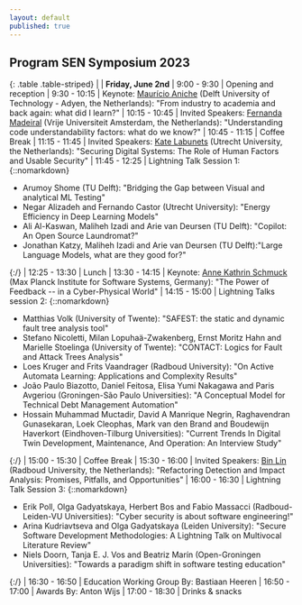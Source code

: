 ```yaml
---
layout: default
published: true
---
```


## Program SEN Symposium 2023

{: .table .table-striped}
|        | <b>Friday, June 2nd</b>
|  9:00 - 9:30 | Opening and reception
|  9:30 - 10:15 | Keynote: [Maurício Aniche](https://www.mauricioaniche.com/) (Delft University of Technology - Adyen, the Netherlands): "From industry to academia and back again: what did I learn?"
|  10:15 - 10:45 | Invited Speakers: [Fernanda Madeiral](https://fermadeiral.github.io/) (Vrije Universiteit Amsterdam, the Netherlands): "Understanding code understandability factors: what do we know?"
|  10:45 - 11:15 | Coffee Break
|  11:15 - 11:45 | Invited Speakers: [Kate Labunets](https://www.uu.nl/staff/KLabunets) (Utrecht University, the Netherlands): "Securing Digital Systems: The Role of Human Factors and Usable Security"
|  11:45 - 12:25 | Lightning Talk Session 1: {::nomarkdown}<ul><li>Arumoy Shome (TU Delft): "Bridging the Gap between Visual and analytical ML Testing"</li><li>Negar Alizadeh and Fernando Castor (Utrecht University): "Energy Efficiency in Deep Learning Models"</li><li>Ali Al-Kaswan, Maliheh Izadi and Arie van Deursen (TU Delft): "Copilot: An Open Source Laundromat?"</li><li>Jonathan Katzy, Maliheh Izadi and Arie van Deursen (TU Delft):"Large Language Models, what are they good for?"</li></ul>{:/}
|  12:25 - 13:30 | Lunch
|  13:30 - 14:15 | Keynote: [Anne Kathrin Schmuck](https://wp.mpi-sws.org/akschmuck/) (Max Planck Institute for Software Systems, Germany): "The Power of Feedback -- in a Cyber-Physical World"
|  14:15 - 15:00 | Lightning Talks session 2: {::nomarkdown}<ul><li>Matthias Volk (University of Twente): "SAFEST: the static and dynamic fault tree analysis tool"</li><li>Stefano Nicoletti, Milan Lopuhaä-Zwakenberg, Ernst Moritz Hahn and Marielle Stoelinga (University of Twente): "CONTACT: Logics for Fault and Attack Trees Analysis"</li><li>Loes Kruger and Frits Vaandrager (Radboud University): "On Active Automata Learning: Applications and Complexity Results"</li><li>João Paulo Biazotto, Daniel Feitosa, Elisa Yumi Nakagawa and Paris Avgeriou (Groningen-São Paulo Universities): "A Conceptual Model for Technical Debt Management Automation"</li><li>Hossain Muhammad Muctadir, David A Manrique Negrin, Raghavendran Gunasekaran, Loek Cleophas, Mark van den Brand and Boudewijn Haverkort (Eindhoven-Tilburg Universities): "Current Trends In Digital Twin Development, Maintenance, And Operation: An Interview Study"</li></ul>{:/}
|  15:00 - 15:30 | Coffee Break
|  15:30 - 16:00 | Invited Speakers: [Bin Lin](https://binlin.info/index.html) (Radboud University, the Netherlands): "Refactoring Detection and Impact Analysis: Promises, Pitfalls, and Opportunities"
|  16:00 - 16:30 | Lightning Talk Session 3: {::nomarkdown}<ul><li>Erik Poll, Olga Gadyatskaya, Herbert Bos and Fabio Massacci (Radboud-Leiden-VU Universities): "Cyber security is about software engineering!"</li><li>Arina Kudriavtseva and Olga Gadyatskaya (Leiden University): "Secure Software Development Methodologies: A Lightning Talk on Multivocal Literature Review"</li><li>Niels Doorn, Tanja E. J. Vos and Beatriz Marín (Open-Groningen Universities): "Towards a paradigm shift in software testing education"</li></ul>{:/}
|  16:30 - 16:50 | Education Working Group By: Bastiaan Heeren
|  16:50 - 17:00 | Awards By: Anton Wijs
|  17:00 - 18:30 | Drinks & snacks

<!--

## Program SEN Symposium 2022


{: .table .table-striped}
|        | <b>Friday, May 13th</b>
|  9:00 | Doors open / coffee
|  10:00 | Admission and welcome
|  10:10 | Keynote: [Prof Gregorio Robles](https://gsyc.urjc.es/~grex/) (Universidad Rey Juan Carlos, Madrid - Spain): "Where has all the mining gone? A retrospective look at what Mining Software Repositories was going to bring to Software Engineering"
|  11:00 | Break
|  11:30 | Lightning Talks session 1: {::nomarkdown}<ul><li>Tien Tulili (University of Groningen): "Burnout in Software Engineering – A systematic Literature Review"</li></ul>{:/}
|  11:40 | Invited Talk: [Ayushi Rastogi](https://ayushirastogi.github.io/) (University of Groningen, the Netherlands) and [Mirela Riveni](https://www.rug.nl/staff/m.riveni/) (University of Groningen, the Netherlands): "Digital Humanism: Views from Software Engineering and Social Computing"
|  12:20 | Eelco Visser Memorial
|  12:30 | Lunch
|  13:30 | Lightning Talks session 2: {::nomarkdown}<ul><li>Zaki Pauzi (University of Groningen): "Coverage of Concepts between Software Artifacts"</li><li>Ekaterina Koshchenko, Egor Klimov and Vladimir Kovalenko (JetBrains Research): "Multimodal Recommendation of Messenger Channels"</li><li>Rik Arends (Makepad): "Makepad - A new UI stack for web and native using Rust"</li></ul>{:/}
|  13:50 | Invited Talk: [Georgiana Caltais](https://www.georgianacaltais.com/) (University of Twente, the Netherlands): "Causal Reasoning for Concurrency"
|  14:30 | Lightning Talks session 3: {::nomarkdown}<ul><li>Mohamed Soliman (University of Groningen): "Architectural design decisions that incur technical debt — An industrial case study"</li><li>Cezar Sas (University of Groningen): "A Large Scale Taxonomy for Software Application Domain Classification"</li><li>Hossain Muhammad Muctadir (Eindhoven University of Technology): "Tool support for collaborative thematic analysis of qualitative data"</li><li>Bram Kohlen (University of Twente ): "Verified Probabilistic Verification"</li></ul>{:/}
|  15:00 | Break
|  15:30 | {::nomarkdown}<ul><li><b>Panel session 1 - Best practices of writing project proposals on Software Engineering:</b></li>- Marieke Huisman (University of Twente)<br/>- Ilias Gerostathopoulos (Vrije Universiteit Amsterdam)<br/>- Jurgen Vinju (Centrum Wiskunde & Informatica, TU Eindhoven)<br/>- <em>Moderator:</em> Fabiano Dalpiaz (Utrecht University)<br/></ul>{:/}
|  16:15 | {::nomarkdown}<ul><li><b>Panel session 2 - Best practices of teaching Software Engineering in the Netherlands:</b></li>- Felienne Hermans (Leiden University)<br/>- Bastiaan Heeren (Open Universiteit Nederland)<br/>- Vadim Zaytsev (Twente University)<br/>- <em>Moderator:</em> Andrea Capiluppi (University of Groningen)<br/></ul>{:/}
| 17:00 | Awards
| 17:15 | Open Board Meeting / Drinks
| 18:45 | End





#### List of accepted lightning talks

* Petra Heck and Luís Cruz. Software Engineering for Machine Learning Applications
* Roberto Verdecchia. Architectural Technical Debt: Taming the Beast
* Enrique Larios Vargas and Luís Cruz. Software Engineering and Mental Health
* Eleni Constantinou. Software ecosystem evolution: Past research and the road ahead
* Emitzá Guzmán. Analyzing User Feedback for Software Evolution
* Héctor Cadavid. A Software Engineering perspective on Systems of Systems architecting
* Ilias Gerostathopoulos. Architecture-Based Self-Adaptation: Open Challenges and Promising Directions
* Yaping Luo, Tanja Vos, Pekka Aho and Kevin van der Vlist. ITEA3 IVVES project: Industrial-grade verification and validation of evolving systems (In Finance)
* Bert de Brock. Where should I publish?
-->
